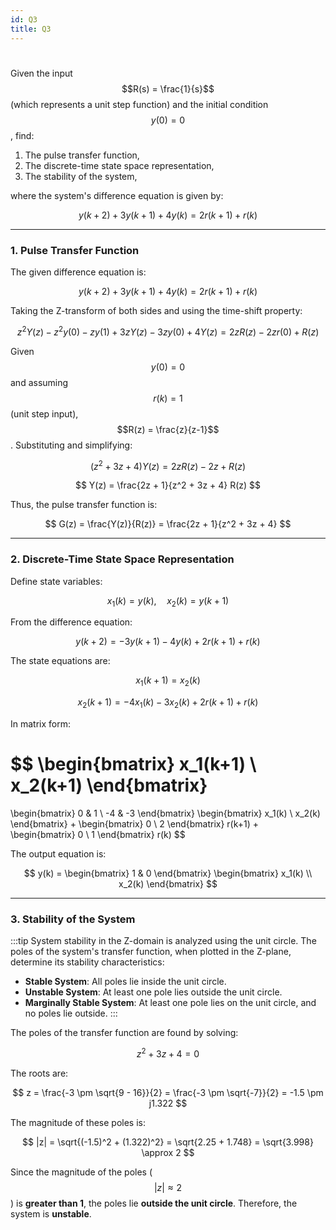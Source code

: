 ```yaml
---
id: Q3
title: Q3
---
```

#

Given the input $$R(s) = \frac{1}{s}$$ (which represents a unit step function) and the initial condition $$y(0) = 0$$, find:

1. The pulse transfer function,
2. The discrete-time state space representation,
3. The stability of the system,

where the system's difference equation is given by:

$$
y(k+2) + 3y(k+1) + 4y(k) = 2r(k+1) + r(k)
$$

---

### 1. Pulse Transfer Function

The given difference equation is:

$$
y(k+2) + 3y(k+1) + 4y(k) = 2r(k+1) + r(k)
$$

Taking the Z-transform of both sides and using the time-shift property:

$$
z^2 Y(z) - z^2 y(0) - z y(1) + 3z Y(z) - 3z y(0) + 4Y(z) = 2z R(z) - 2z r(0) + R(z)
$$

Given $$y(0) = 0$$ and assuming $$r(k) = 1$$ (unit step input), $$R(z) = \frac{z}{z-1}$$. Substituting and simplifying:

$$
(z^2 + 3z + 4) Y(z) = 2z R(z) - 2z + R(z)
$$

$$
Y(z) = \frac{2z + 1}{z^2 + 3z + 4} R(z)
$$

Thus, the pulse transfer function is:

$$
G(z) = \frac{Y(z)}{R(z)} = \frac{2z + 1}{z^2 + 3z + 4}
$$

---

### 2. Discrete-Time State Space Representation

Define state variables:

$$
x_1(k) = y(k), \quad x_2(k) = y(k+1)
$$

From the difference equation:

$$
y(k+2) = -3y(k+1) - 4y(k) + 2r(k+1) + r(k)
$$

The state equations are:

$$
x_1(k+1) = x_2(k)
$$

$$
x_2(k+1) = -4x_1(k) - 3x_2(k) + 2r(k+1) + r(k)
$$

In matrix form:

$$
\begin{bmatrix}
x_1(k+1) \\
x_2(k+1)
\end{bmatrix}
=
\begin{bmatrix}
0 & 1 \\
-4 & -3
\end{bmatrix}
\begin{bmatrix}
x_1(k) \\
x_2(k)
\end{bmatrix}
+
\begin{bmatrix}
0 \\
2
\end{bmatrix}
r(k+1)
+
\begin{bmatrix}
0 \\
1
\end{bmatrix}
r(k)
$$

The output equation is:

$$
y(k) = \begin{bmatrix} 1 & 0 \end{bmatrix} \begin{bmatrix} x_1(k) \\ x_2(k) \end{bmatrix}
$$

---

### 3. Stability of the System

:::tip
System stability in the Z-domain is analyzed using the unit circle. The poles of the system's transfer function, when plotted in the Z-plane, determine its stability characteristics:

- **Stable System**: All poles lie inside the unit circle.
- **Unstable System**: At least one pole lies outside the unit circle.
- **Marginally Stable System**: At least one pole lies on the unit circle, and no poles lie outside.
:::

The poles of the transfer function are found by solving:

$$
z^2 + 3z + 4 = 0
$$

The roots are:

$$
z = \frac{-3 \pm \sqrt{9 - 16}}{2} = \frac{-3 \pm \sqrt{-7}}{2} = -1.5 \pm j1.322
$$

The magnitude of these poles is:

$$
|z| = \sqrt{(-1.5)^2 + (1.322)^2} = \sqrt{2.25 + 1.748} = \sqrt{3.998} \approx 2
$$

Since the magnitude of the poles ($$|z| \approx 2$$) is **greater than 1**, the poles lie **outside the unit circle**. Therefore, the system is **unstable**.